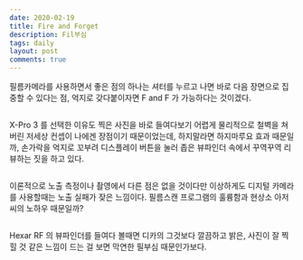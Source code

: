 ```yaml
---
date: 2020-02-19
title: Fire and Forget
description: Fil부심
tags: daily
layout: post
comments: true
---
```


필름카메라를 사용하면서 좋은 점의 하나는 셔터를 누르고 나면 바로 다음 장면으로 집중할 수 있다는 점, 억지로 갖다붙이자면 F and F 가 가능하다는 것이겠다.

<img src="https://n2wb.files.wordpress.com/2020/02/t2_201912_00005.jpg" alt="" class="wp-image-307"/>

X-Pro 3 를 선택한 이유도 찍은 사진을 바로 들여다보기 어렵게 물리적으로 철벽을 쳐버린 저세상 컨셉이 나에겐 장점이기 때문이었는데, 하지말라면 하지마루요 효과 때문일까, 손가락을 억지로 꼬부려 디스플레이 버튼을 눌러 좁은 뷰파인더 속에서 꾸역꾸역 리뷰하는 짓을 하고 있다.

<img src="https://n2wb.files.wordpress.com/2020/02/24639b5c-3f29-44fb-aac0-c6ae064cfc97-11140-0000060a24fe21c0.jpg?w=1024" alt="" class="wp-image-308"/>

이론적으로 노출 측정이나 촬영에서 다른 점은 없을 것이다만 이상하게도 디지털 카메라를 사용할때는 노출 실패가 잦은 느낌이다. 필름스캔 프로그램의 훌륭함과 현상소 아저씨의 노하우 때문일까?

<img src="https://n2wb.files.wordpress.com/2020/02/09890994-2e35-4d21-a61a-91ff46839200-17305-000009661a03edd9.jpg?w=1024" alt="" class="wp-image-309"/>

Hexar RF 의 뷰파인더를 들여다 볼때면 디카의 그것보다 깔끔하고 밝은, 사진이 잘 찍힐 것 같은 느낌이 드는 걸 보면 막연한 필부심 때문인가보다.

<img src="https://n2wb.files.wordpress.com/2020/02/hexarrf_201912_00036.jpg?w=1024" alt="" class="wp-image-310"/></figure>

